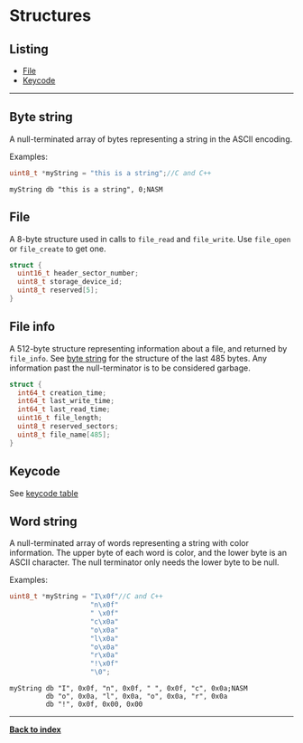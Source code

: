 # Structures
## Listing
* [File](#file)
* [Keycode](#keycode)

---
## Byte string
A null-terminated array of bytes representing a string in the ASCII encoding.

Examples:  
```C
uint8_t *myString = "this is a string";//C and C++
```
```Assembly
myString db "this is a string", 0;NASM
```

## File
A 8-byte structure used in calls to `file_read` and `file_write`.  Use `file_open` or `file_create` to get one.
```C
struct {
  uint16_t header_sector_number;
  uint8_t storage_device_id;
  uint8_t reserved[5];
}
```

## File info
A 512-byte structure representing information about a file, and returned by `file_info`.  See [byte string](#byte-string) for the structure of the last 485 bytes.  Any information past the null-terminator is to be considered garbage.
```C
struct {
  int64_t creation_time;
  int64_t last_write_time;
  int64_t last_read_time;
  uint16_t file_length;
  uint8_t reserved_sectors;
  uint8_t file_name[485];
}
```

## Keycode
See [keycode table](../contributors/keycodes.txt)

## Word string
A null-terminated array of words representing a string with color information.  The upper byte of each word is color, and the lower byte is an ASCII character.  The null terminator only needs the lower byte to be null.

Examples:
```C
uint8_t *myString = "I\x0f"//C and C++
                    "n\x0f"
                    " \x0f"
                    "c\x0a"
                    "o\x0a"
                    "l\x0a"
                    "o\x0a"
                    "r\x0a"
                    "!\x0f"
                    "\0";
```
```Assembly
myString db "I", 0x0f, "n", 0x0f, " ", 0x0f, "c", 0x0a;NASM
         db "o", 0x0a, "l", 0x0a, "o", 0x0a, "r", 0x0a
         db "!", 0x0f, 0x00, 0x00
```

---
**[Back to index](index)**
